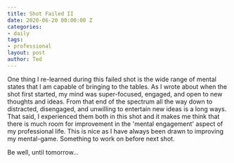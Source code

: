 ```yaml
---
title: Shot Failed II
date: 2020-06-20 00:00:00 Z
categories:
- daily
tags:
- professional
layout: post
author: Ted
---
```


One thing I re-learned during this failed shot is the wide range of mental states that I am capable of bringing to the tables. As I wrote about when the shot first started, my mind was super-focused, engaged, and open to new thoughts and ideas. From that end of the spectrum all the way down to distracted, disengaged, and unwilling to entertain new ideas is a long ways. That said, I experienced them both in this shot and it makes me think that there is much room for improvement in the 'mental engagement' aspect of my professional life. This is nice as I have always been drawn to improving my mental-game. Something to work on before next shot.

Be well, until tomorrow...
